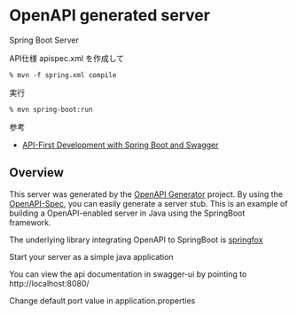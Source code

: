# OpenAPI generated server

Spring Boot Server 

API仕様 apispec.xml を作成して
```
% mvn -f spring.xml compile
```

実行
```
% mvn spring-boot:run
```

参考
- [API-First Development with Spring Boot and Swagger](https://reflectoring.io/spring-boot-openapi/)


## Overview  
This server was generated by the [OpenAPI Generator](https://openapi-generator.tech) project.
By using the [OpenAPI-Spec](https://openapis.org), you can easily generate a server stub.
This is an example of building a OpenAPI-enabled server in Java using the SpringBoot framework.

The underlying library integrating OpenAPI to SpringBoot is [springfox](https://github.com/springfox/springfox)

Start your server as a simple java application

You can view the api documentation in swagger-ui by pointing to  
http://localhost:8080/

Change default port value in application.properties

